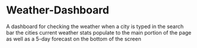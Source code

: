 # Weather-Dashboard
A dashboard for checking the weather
when a city is typed in the search bar the cities current weather stats populate to the main portion of the page as well as a 5-day forecast on the bottom of the screen
